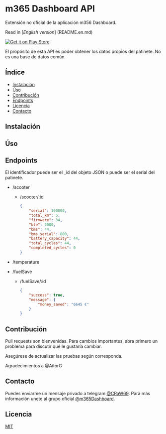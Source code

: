 # m365 Dashboard API

Extensión no oficial de la aplicación m356 Dashboard.

Read in [*English version*] (README.en.md)

<a href="https://play.google.com/store/apps/details?id=adriandp.m365dashboard">![Get it on Play Store](https://play.google.com/intl/en_us/badges/static/images/badges/en_badge_web_generic.png)</a>

El propósito de esta API es poder obtener los datos propios del patinete. No es una base de datos común.

## Índice

- [Instalación](#instalación)
- [Úso](#úso)
- [Contribución](#contribución)
- [Endpoints](#endpoints)
- [Licencia](#licencia)
- [Contacto](#contacto)

## Instalación

## Úso

## Endpoints


El identificador puede ser el _id del objeto JSON o puede ser el serial del patinete.


- /scooter
  - /scooter/:id

    ```json
    {
        "serial": 100000,
        "total_km": 5,
        "firmware": 34,
        "ble": 2000,
        "bms": 44,
        "bms_serial": 800,
        "battery_capacity": 44,
        "total_cycles": 44,
        "completed_cycles": 0
    }

- /temperature

- /fuelSave
  - /fuelSave/:id

    ```json
    {
        "success": true,
        "message": {
            "money_saved": "6645 €"
        }
    }
    ```

## Contribución

Pull requests son bienvenidas. Para cambios importantes, abra primero un problema para discutir qué le gustaría cambiar.

Asegúrese de actualizar las pruebas según corresponda.

Agradecimientos a @AitorG

## Contacto

Puedes enviarme un mensaje privado a telegram [@CRaW69](https://t.me/CRaW69).
Para más información unete al grupo oficial [@m365Dashboard](https://t.me/m365Dashboard).

## Licencia
[MIT](https://choosealicense.com/licenses/mit/)
